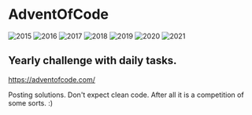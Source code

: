 # AdventOfCode

![2015](https://img.shields.io/badge/2015%20⭐-30-yellow) ![2016](https://img.shields.io/badge/2016%20⭐-0-yellow) ![2017](https://img.shields.io/badge/2017%20⭐-13-yellow) ![2018](https://img.shields.io/badge/2018%20⭐-42-yellow) ![2019](https://img.shields.io/badge/2019%20⭐-13-yellow) ![2020](https://img.shields.io/badge/2020%20⭐-29-yellow) ![2021](https://img.shields.io/badge/2021%20⭐-10-yellow)

## Yearly challenge with daily tasks.
https://adventofcode.com/

Posting solutions. Don't expect clean code. After all it is a competition of some sorts. :)